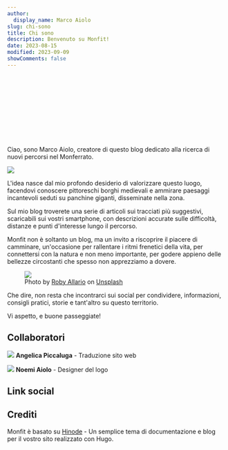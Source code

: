 ```yaml
---
author:
  display_name: Marco Aiolo
slug: chi-sono
title: Chi sono
description: Benvenuto su Monfit!
date: 2023-08-15
modified: 2023-09-09
showComments: false
---
```


<p class="text-center"><svg class="img-fluid w-50"><use href="/img/logo_var.svg#logo"></use></svg></p>

Ciao, sono Marco Aiolo, creatore di questo blog dedicato alla ricerca di nuovi percorsi nel Monferrato.

<p class="text-center"><img src="https://images.unsplash.com/photo-1603415526960-f7e0328c63b1?ixlib=rb-4.0.3&ixid=M3wxMjA3fDB8MHxwaG90by1wYWdlfHx8fGVufDB8fHx8fA%3D%3D&auto=format&fit=crop&w=1170&q=80" class="img-fluid w-50 rounded"/></p>

L'idea nasce dal mio profondo desiderio di valorizzare questo luogo, facendovi conoscere pittoreschi borghi medievali e ammirare paesaggi incantevoli seduti su panchine giganti, disseminate nella zona.

Sul mio blog troverete una serie di articoli sui tracciati più suggestivi, scaricabili sui vostri smartphone, con descrizioni accurate sulle difficoltà, distanze e punti d'interesse lungo il percorso.

Monfit non è soltanto un blog, ma un invito a riscoprire il piacere di camminare, un'occasione per rallentare i ritmi frenetici della vita, per connettersi con la natura e non meno importante, per godere appieno delle bellezze circostanti che spesso non apprezziamo a dovere.

<figure class="figure">
  <img src="https://images.unsplash.com/photo-1591543869019-6e72da9e8ea6?ixlib=rb-4.0.3&ixid=M3wxMjA3fDB8MHxwaG90by1wYWdlfHx8fGVufDB8fHx8fA%3D%3D&auto=format&fit=crop&w=1933&q=80" class="figure-img img-fluid rounded">
  <figcaption class="figure-caption">Photo by <a href="https://unsplash.com/@docagile">Roby Allario</a> on <a href="https://unsplash.com/photos/PyDjtEPkHfM">Unsplash</a></figcaption>
</figure>

Che dire, non resta che incontrarci sui social per condividere, informazioni, consigli pratici, storie e tant'altro su questo territorio.

Vi aspetto, e buone passeggiate!

## Collaboratori

<img src="https://images.unsplash.com/photo-1504600770771-fb03a6961d33?ixlib=rb-4.0.3&ixid=M3wxMjA3fDB8MHxwaG90by1wYWdlfHx8fGVufDB8fHx8fA%3D%3D&auto=format&fit=crop&w=50&q=80" class="border border-dark rounded-circle img-thumbnail"> **Angelica Piccaluga** - Traduzione sito web


<a class="btn btn-danger" type="button"><i class="fa-brands fa-instagram"></i></a> 
<a class="btn btn-primary" type="button"><i class="fa-brands fa-facebook"></i></a>


<img src="https://images.unsplash.com/photo-1504600770771-fb03a6961d33?ixlib=rb-4.0.3&ixid=M3wxMjA3fDB8MHxwaG90by1wYWdlfHx8fGVufDB8fHx8fA%3D%3D&auto=format&fit=crop&w=50&q=80" class="border border-dark rounded-circle img-thumbnail"> **Noemi Aiolo** - Designer del logo

<a class="btn btn-danger" type="button"><i class="fa-brands fa-instagram"></i></a> 
<a class="btn btn-primary" type="button"><i class="fa-brands fa-facebook"></i></a>

## Link social

## Crediti

Monfit è basato su [Hinode](https://github.com/gethinode/hinode) - Un semplice tema di documentazione e blog per il vostro sito realizzato con Hugo.
